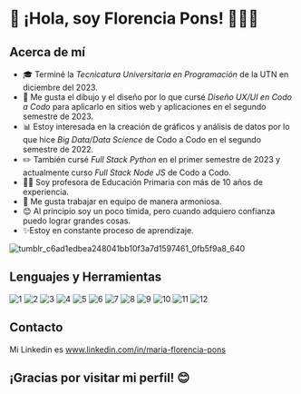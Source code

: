 # 👋 ¡Hola, soy Florencia Pons! 👩‍💻✨

## Acerca de mí

- 🎓 Terminé la *Tecnicatura Universitaria en Programación* de la UTN en diciembre del 2023.
- 🎨 Me gusta el dibujo y el diseño por lo que cursé *Diseño UX/UI en Codo a Codo* para aplicarlo en sitios web y aplicaciones en el segundo semestre de 2023.
- 📊 Estoy interesada en la creación de gráficos y análisis de datos por lo que hice *Big Data/Data Science* de Codo a Codo en el segundo semestre de 2022.
- ✏️ También cursé *Full Stack Python* en el primer semestre de 2023 y actualmente curso *Full Stack Node JS* de Codo a Codo.
- 👩‍🏫 Soy profesora de Educación Primaria con más de 10 años de experiencia.
-  🤝 Me gusta trabajar en equipo de manera armoniosa.
- 😊 Al principio soy un poco tímida, pero cuando adquiero confianza puedo lograr grandes cosas.
- ✨Estoy en constante proceso de aprendizaje. 

![tumblr_c6ad1edbea248041bb10f3a7d1597461_0fb5f9a8_640](https://github.com/FlorPons/FlorPons/assets/111473222/bb803857-79b0-4d44-9490-a55df6554892)

## Lenguajes y Herramientas

![1](https://github.com/FlorPons/FlorPons/assets/111473222/068167cb-36fe-4eb7-bd3c-855fc00b7ca9)
![2](https://github.com/FlorPons/FlorPons/assets/111473222/8933ffda-1de6-4ed9-9c9c-1eb803ad8579)
![3](https://github.com/FlorPons/FlorPons/assets/111473222/5a16d0bb-3155-4bc5-90fa-45c6221b50dc)
![4](https://github.com/FlorPons/FlorPons/assets/111473222/35f42bd0-7f74-4377-9329-9a695a43f6bb)
![5](https://github.com/FlorPons/FlorPons/assets/111473222/05061e28-eca8-4501-a1d0-ad0de741c196)
![6](https://github.com/FlorPons/FlorPons/assets/111473222/4af072d9-1231-4a2e-a7e4-c75c1a5f1100)
![7](https://github.com/FlorPons/FlorPons/assets/111473222/b774f54a-3521-474e-8d6f-ad3182fd4ee5)
![8](https://github.com/FlorPons/FlorPons/assets/111473222/cb717fad-249a-4a14-9043-77f5dcaf1291)
![9](https://github.com/FlorPons/FlorPons/assets/111473222/32493b58-080a-4cf0-a968-3fe1b7da02bd)
![10](https://github.com/FlorPons/FlorPons/assets/111473222/9797ec35-c64d-403e-804c-fc6ccb1d05ae)
![11](https://github.com/FlorPons/FlorPons/assets/111473222/ad6f951f-2493-44cd-b973-533192affaea)
![12](https://github.com/FlorPons/FlorPons/assets/111473222/305b3901-16a6-40ff-9e32-00f22196c787)


## Contacto
 Mi Linkedin es www.linkedin.com/in/maria-florencia-pons 

## ¡Gracias por visitar mi perfil! 😊
